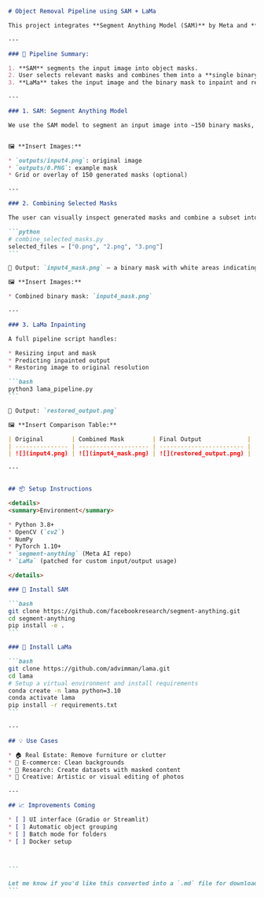 ````markdown
# Object Removal Pipeline using SAM + LaMa

This project integrates **Segment Anything Model (SAM)** by Meta and **LaMa (Look-at-the-mask)** by SAIC-AI to perform high-quality object removal in images. The goal is to let users semantically select and erase unwanted elements from images with visually realistic results.

---

### 🔄 Pipeline Summary:

1. **SAM** segments the input image into object masks.
2. User selects relevant masks and combines them into a **single binary mask**.
3. **LaMa** takes the input image and the binary mask to inpaint and remove unwanted content.

---

### 1. SAM: Segment Anything Model

We use the SAM model to segment an input image into ~150 binary masks, each representing an individual object or region.


🖼️ **Insert Images:**

* `outputs/input4.png`: original image
* `outputs/0.PNG`: example mask
* Grid or overlay of 150 generated masks (optional)

---

### 2. Combining Selected Masks

The user can visually inspect generated masks and combine a subset into a final binary mask used for inpainting.

```python
# combine_selected_masks.py
selected_files = ["0.png", "2.png", "3.png"]
```

📄 Output: `input4_mask.png` — a binary mask with white areas indicating the regions to remove.

🖼️ **Insert Images:**

* Combined binary mask: `input4_mask.png`

---

### 3. LaMa Inpainting

A full pipeline script handles:

* Resizing input and mask
* Predicting inpainted output
* Restoring image to original resolution

```bash
python3 lama_pipeline.py
```

📄 Output: `restored_output.png`

🖼️ **Insert Comparison Table:**

| Original        | Combined Mask        | Final Output             |
| --------------- | -------------------- | ------------------------ |
| ![](input4.png) | ![](input4_mask.png) | ![](restored_output.png) |

---


## 📦 Setup Instructions

<details>
<summary>Environment</summary>

* Python 3.8+
* OpenCV (`cv2`)
* NumPy
* PyTorch 1.10+
* `segment-anything` (Meta AI repo)
* `LaMa` (patched for custom input/output usage)

</details>

### 🏁 Install SAM

```bash
git clone https://github.com/facebookresearch/segment-anything.git
cd segment-anything
pip install -e .
```

### 🚧 Install LaMa

```bash
git clone https://github.com/advimman/lama.git
cd lama
# Setup a virtual environment and install requirements
conda create -n lama python=3.10
conda activate lama
pip install -r requirements.txt
```

---

## 💡 Use Cases

* 🏠 Real Estate: Remove furniture or clutter
* 🛒 E-commerce: Clean backgrounds
* 🧪 Research: Create datasets with masked content
* 🎨 Creative: Artistic or visual editing of photos

---

## 📈 Improvements Coming

* [ ] UI interface (Gradio or Streamlit)
* [ ] Automatic object grouping
* [ ] Batch mode for folders
* [ ] Docker setup



```

Let me know if you'd like this converted into a `.md` file for download, or if you'd like a GitHub repo scaffold with this structure.
```

